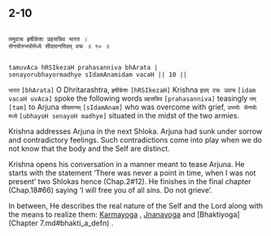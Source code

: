 ## 2-10


```shloka-sa

तमुवाच हृषीकेशः प्रहसन्निव भारत ।
सेनयोरुभयोर्मध्ये सीदमानमिदम् वचः ॥ १० ॥

```
```shloka-sa-hk

tamuvAca hRSIkezaH prahasanniva bhArata |
senayorubhayormadhye sIdamAnamidam vacaH || 10 ||

```
`भारत` `[bhArata]` O Dhritarashtra, `हृषीकेशः` `[hRSIkezaH]` Krishna `इदम् वचः उवाच` `[idam vacaH uvAca]` spoke the following words `प्रहसन्निव` `[prahasanniva]` teasingly `तम्` `[tam]` to Arjuna `सीदमानम्` `[sIdamAnam]` who was overcome with grief, `उभयोः सेनयोः मध्ये` `[ubhayoH senayoH madhye]` situated in the midst of the two armies.

Krishna addresses Arjuna in the next Shloka. Arjuna had sunk under sorrow and contradictory feelings. Such contradictions come into play when we do not know that the body and the Self are distinct. 

Krishna opens his conversation in a manner meant to tease Arjuna. He starts with the statement ‘There was never a point in time, when I was not present’ two Shlokas hence (Chap.2#12). He finishes in the final chapter (Chap.18#66) saying ‘I will free you of all sins. Do not grieve’.

In between, He describes the real nature of the Self and the Lord along with the means to realize them: 
[Karmayoga](karmayOga_a_defn)
, 
[Jnanayoga](jnAnayOga_a_defn)
 and 
[Bhaktiyoga](Chapter 7.md#bhakti_a_defn)
.



